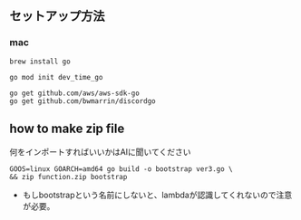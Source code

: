 ## セットアップ方法

### mac
```
brew install go
```

```
go mod init dev_time_go

go get github.com/aws/aws-sdk-go
go get github.com/bwmarrin/discordgo
```

## how to make zip file
何をインポートすればいいかはAIに聞いてください

```
GOOS=linux GOARCH=amd64 go build -o bootstrap ver3.go \
&& zip function.zip bootstrap
```

* もしbootstrapという名前にしないと、lambdaが認識してくれないので注意が必要。
